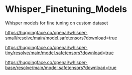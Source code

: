 # Whisper_Finetuning_Models
Whisper models for fine tuning on custom dataset

https://huggingface.co/openai/whisper-small/resolve/main/model.safetensors?download=true

https://huggingface.co/openai/whisper-tiny/resolve/main/model.safetensors?download=true

https://huggingface.co/openai/whisper-base/resolve/main/model.safetensors?download=true


